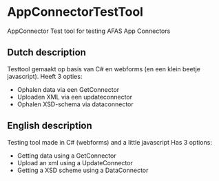 # AppConnectorTestTool
AppConnector Test tool for testing AFAS App Connectors

Dutch description
-----------
Testtool gemaakt op basis van C# en webforms (en een klein beetje javascript).
Heeft 3 opties:
- Ophalen data via een GetConnector
- Uploaden XML via een updateconnector
- Ophalen XSD-schema via dataconnector


English description
-----------
Testing tool made in C# (webforms) and a little javascript
Has 3 options:
- Getting data using a GetConnector
- Upload an xml using a UpdateConnector
- Getting a XSD scheme using a DataConnector

